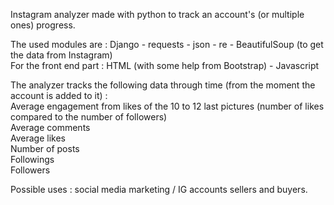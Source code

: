 Instagram analyzer made with python to track an account's (or multiple ones) progress.

The used modules are : Django - requests - json - re - BeautifulSoup (to get the data from Instagram)  
For the front end part : HTML (with some help from Bootstrap) - Javascript  

The analyzer tracks the following data through time (from the moment the account is added to it) :   
Average engagement from likes of the 10 to 12 last pictures (number of likes compared to the number of followers)  
Average comments  
Average likes   
Number of posts   
Followings  
Followers    
  
Possible uses : social media marketing / IG accounts sellers and buyers.
